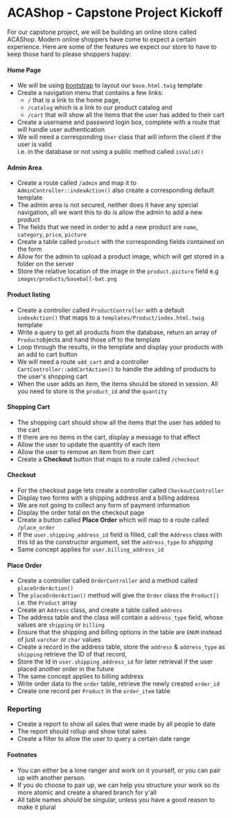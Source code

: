 ACAShop - Capstone Project Kickoff
=======================
For our capstone project, we will be building an online store called ACAShop. 
Modern online shoppers have come to expect a certain experience. 
Here are some of the features we expect our store to have to keep those hard to please shoppers happy: 

#### Home Page
- We will be using [bootstrap](http://getbootstrap.com/) to layout our ```base.html.twig``` template
- Create a navigation menu that contains a few links:
    - ```/``` that is a link to the home page, 
    - ```/catalog``` which is a link to our product catalog and 
    - ```/cart``` that will show all the items that the user has added to their cart
- Create a username and password login box, complete with a route that will handle user authentication
- We will need a corresponding ```User``` class that will inform the client if the user is valid  
i.e. in the database or not using a public method called ```isValid()```

#### Admin Area
- Create a route called ```/admin``` and map it to ```AdminController::indexAction()``` also create a corresponding default template
- The admin area is not secured, neither does it have any special navigation, all we want this to do is allow the admin to add a new product 
- The fields that we need in order to add a new product are ```name```, ```category```, ```price```, ```picture```
- Create a table called ```product``` with the corresponding fields contained on the form
- Allow for the admin to upload a product image, which will get stored in a folder on the server
- Store the relative location of the image in the ```product.picture``` field e.g ```images/products/baseball-bat.png```

#### Product listing
- Create a controller called ```ProductController``` with a default ```indexAction()``` that maps to a ```templates/Product/index.html.twig``` template
- Write a query to get all products from the database, return an array of ```Product```objects and hand those off to the template
- Loop through the results, in the template and display your products with an add to cart button 
- We will need a route ```add_cart``` and a controller ```CartController::addCartAction()``` to handle the adding of products to the user's shopping cart
- When the user adds an item, the items should be stored in session. All you need to store is the ```product_id``` and the ```quantity``` 

#### Shopping Cart
- The shopping cart should show all the items that the user has added to the cart
- If there are no items in the cart, display a message to that effect
- Allow the user to update the quantity of each item
- Allow the user to remove an item from their cart
- Create a **Checkout** button that maps to a route called ```/checkout```

#### Checkout
- For the checkout page lets create a controller called ```CheckoutController```
- Display two forms with a shipping address and a billing address
- We are not going to collect any form of payment information
- Display the order total on the checkout page
- Create a button called **Place Order** which will map to a route called ```/place_order```
- If the ```user.shipping_address_id``` field is filled, call the ```Address``` class with this Id as the constructor argument, set the ```address_type``` to *shipping* 
- Same concept applies for ```user.billing_address_id```

#### Place Order
- Create a controller called ```OrderController``` and a method called ```placeOrderAction()```
- The ```placeOrderAction()``` method will give the ```Order``` class the ```Product[]``` i.e. the ```Product``` array
- Create an ```Address``` class, and create a table called ```address```  
- The address table and the class will contain a ```address_type``` field, whose values are ```shipping``` or ```billing```
- Ensure that the shipping and billing options in the table are ```ENUM``` instead of just ```varchar``` or ```char``` values
- Create a record in the address table, store the ```address``` & ```address_type``` as ```shipping``` retrieve the ID of that record, 
- Store the Id in ```user.shipping_address_id``` for later retrieval if the user placed another order in the future 
- The same concept applies to billing address
- Write order data to the ```order``` table, retrieve the newly created ```order_id``` 
- Create one record per ```Product``` in the ```order_item``` table

### Reporting
- Create a report to show all sales that were made by all people to date
- The report should rollup and show total sales
- Create a filter to allow the user to query a certain date range

#### Footnotes
- You can either be a lone ranger and work on it yourself, or you can pair up with another person.
- If you do choose to pair up, we can help you structure your work so its more atomic and create a shared branch for y'all
- All table names *should* be singular, unless you have a good reason to make it plural